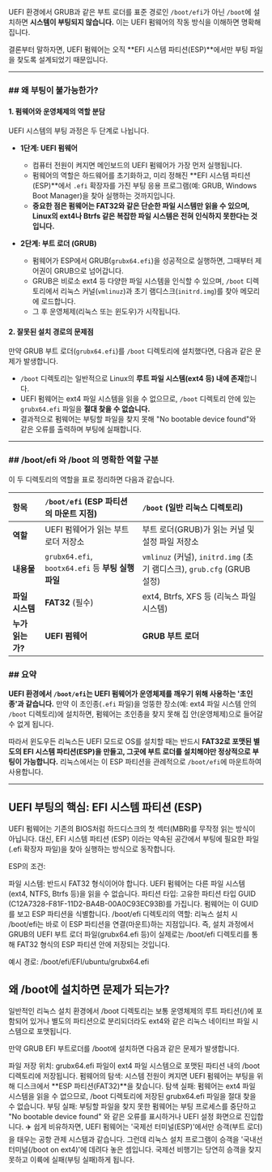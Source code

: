 UEFI 환경에서 GRUB과 같은 부트 로더를 표준 경로인 `/boot/efi`가 아닌 `/boot`에 설치하면 **시스템이 부팅되지 않습니다.** 이는 UEFI 펌웨어의 작동 방식을 이해하면 명확해집니다.

결론부터 말하자면, UEFI 펌웨어는 오직 **EFI 시스템 파티션(ESP)**에서만 부팅 파일을 찾도록 설계되었기 때문입니다.

---

### ## 왜 부팅이 불가능한가?

#### 1. **펌웨어와 운영체제의 역할 분담**

UEFI 시스템의 부팅 과정은 두 단계로 나뉩니다.

* **1단계: UEFI 펌웨어**
    * 컴퓨터 전원이 켜지면 메인보드의 UEFI 펌웨어가 가장 먼저 실행됩니다.
    * 펌웨어의 역할은 하드웨어를 초기화하고, 미리 정해진 **EFI 시스템 파티션(ESP)**에서 `.efi` 확장자를 가진 부팅 응용 프로그램(예: GRUB, Windows Boot Manager)을 찾아 실행하는 것까지입니다.
    * **중요한 점은 펌웨어는 FAT32와 같은 단순한 파일 시스템만 읽을 수 있으며, Linux의 ext4나 Btrfs 같은 복잡한 파일 시스템은 전혀 인식하지 못한다는 것입니다.**

* **2단계: 부트 로더 (GRUB)**
    * 펌웨어가 ESP에서 GRUB(`grubx64.efi`)을 성공적으로 실행하면, 그때부터 제어권이 GRUB으로 넘어갑니다.
    * GRUB은 비로소 ext4 등 다양한 파일 시스템을 인식할 수 있으며, `/boot` 디렉토리에서 리눅스 커널(`vmlinuz`)과 초기 램디스크(`initrd.img`)를 찾아 메모리에 로드합니다.
    * 그 후 운영체제(리눅스 또는 윈도우)가 시작됩니다.

#### 2. **잘못된 설치 경로의 문제점**

만약 GRUB 부트 로더(`grubx64.efi`)를 `/boot` 디렉토리에 설치했다면, 다음과 같은 문제가 발생합니다.

* `/boot` 디렉토리는 일반적으로 Linux의 **루트 파일 시스템(ext4 등) 내에 존재**합니다.
* UEFI 펌웨어는 ext4 파일 시스템을 읽을 수 없으므로, `/boot` 디렉토리 안에 있는 `grubx64.efi` 파일을 **절대 찾을 수 없습니다.**
* 결과적으로 펌웨어는 부팅할 파일을 찾지 못해 "No bootable device found"와 같은 오류를 출력하며 부팅에 실패합니다.

---

### ## /boot/efi 와 /boot 의 명확한 역할 구분

이 두 디렉토리의 역할을 표로 정리하면 다음과 같습니다.

| 항목 | `/boot/efi` (ESP 파티션의 마운트 지점) | `/boot` (일반 리눅스 디렉토리) |
| :--- | :--- | :--- |
| **역할** | UEFI 펌웨어가 읽는 부트 로더 저장소 | 부트 로더(GRUB)가 읽는 커널 및 설정 파일 저장소 |
| **내용물** | `grubx64.efi`, `bootx64.efi` 등 **부팅 실행 파일** | `vmlinuz` (커널), `initrd.img` (초기 램디스크), `grub.cfg` (GRUB 설정) |
| **파일 시스템** | **FAT32** (필수) | ext4, Btrfs, XFS 등 (리눅스 파일 시스템) |
| **누가 읽는가?** | **UEFI 펌웨어** | **GRUB 부트 로더** |

### ## 요약

**UEFI 환경에서 `/boot/efi`는 UEFI 펌웨어가 운영체제를 깨우기 위해 사용하는 '초인종'과 같습니다.** 만약 이 초인종(`.efi` 파일)을 엉뚱한 장소(예: ext4 파일 시스템 안의 `/boot` 디렉토리)에 설치하면, 펌웨어는 초인종을 찾지 못해 집 안(운영체제)으로 들어갈 수 없게 됩니다.

따라서 윈도우든 리눅스든 UEFI 모드로 OS를 설치할 때는 반드시 **FAT32로 포맷된 별도의 EFI 시스템 파티션(ESP)을 만들고, 그곳에 부트 로더를 설치해야만 정상적으로 부팅이 가능합니다.** 리눅스에서는 이 ESP 파티션을 관례적으로 `/boot/efi`에 마운트하여 사용합니다.


---


## UEFI 부팅의 핵심: EFI 시스템 파티션 (ESP)
UEFI 펌웨어는 기존의 BIOS처럼 하드디스크의 첫 섹터(MBR)를 무작정 읽는 방식이 아닙니다. 대신, EFI 시스템 파티션 (ESP) 이라는 약속된 공간에서 부팅에 필요한 파일(.efi 확장자 파일)을 찾아 실행하는 방식으로 동작합니다.

ESP의 조건:

파일 시스템: 반드시 FAT32 형식이어야 합니다. UEFI 펌웨어는 다른 파일 시스템(ext4, NTFS, Btrfs 등)을 읽을 수 없습니다.
파티션 타입: 고유한 파티션 타입 GUID (C12A7328-F81F-11D2-BA4B-00A0C93EC93B)를 가집니다. 펌웨어는 이 GUID를 보고 ESP 파티션을 식별합니다.
/boot/efi 디렉토리의 역할:
리눅스 설치 시 /boot/efi는 바로 이 ESP 파티션을 연결(마운트)하는 지점입니다. 즉, 설치 과정에서 GRUB의 UEFI 부트 로더 파일(grubx64.efi 등)이 실제로는 /boot/efi 디렉토리를 통해 FAT32 형식의 ESP 파티션 안에 저장되는 것입니다.

예시 경로: /boot/efi/EFI/ubuntu/grubx64.efi
## 왜 /boot에 설치하면 문제가 되는가?
일반적인 리눅스 설치 환경에서 /boot 디렉토리는 보통 운영체제의 루트 파티션(/)에 포함되어 있거나 별도의 파티션으로 분리되더라도 ext4와 같은 리눅스 네이티브 파일 시스템으로 포맷됩니다.

만약 GRUB EFI 부트로더를 /boot에 설치하면 다음과 같은 문제가 발생합니다.

파일 저장 위치: grubx64.efi 파일이 ext4 파일 시스템으로 포맷된 파티션 내의 /boot 디렉토리에 저장됩니다.
펌웨어의 탐색: 시스템 전원이 켜지면 UEFI 펌웨어는 부팅을 위해 디스크에서 **ESP 파티션(FAT32)**을 찾습니다.
탐색 실패: 펌웨어는 ext4 파일 시스템을 읽을 수 없으므로, /boot 디렉토리에 저장된 grubx64.efi 파일을 절대 찾을 수 없습니다.
부팅 실패: 부팅할 파일을 찾지 못한 펌웨어는 부팅 프로세스를 중단하고 "No bootable device found" 와 같은 오류를 표시하거나 UEFI 설정 화면으로 진입합니다.
✈️ 쉽게 비유하자면,
UEFI 펌웨어는 '국제선 터미널(ESP)'에서만 승객(부트 로더)을 태우는 공항 관제 시스템과 같습니다. 그런데 리눅스 설치 프로그램이 승객을 '국내선 터미널(/boot on ext4)'에 데려다 놓은 셈입니다. 국제선 비행기는 당연히 승객을 찾지 못하고 이륙에 실패(부팅 실패)하게 됩니다.

